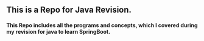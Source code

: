 ## This is a Repo for Java Revision.
#### This Repo includes all the programs and concepts, which I covered during my revision for java to learn SpringBoot.
